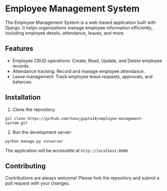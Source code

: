 # Employee Management System

The Employee Management System is a web-based application built with Django. It helps organizations manage employee information efficiently, including employee details, attendance, leaves, and more.

## Features

- Employee CRUD operations: Create, Read, Update, and Delete employee records.
- Attendance tracking: Record and manage employee attendance.
- Leave management: Track employee leave requests, approvals, and balances.

## Installation

1. Clone the repository:

```
git clone https://github.com/tanujgupta18/employee-management-system.git
```

2. Run the development server:

```
python manage.py runserver
```

The application will be accessible at `http://localhost:8000`.


## Contributing

Contributions are always welcome! Please fork the repository and submit a pull request with your changes.
